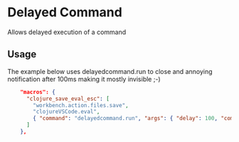 # Delayed Command

Allows delayed execution of a command

## Usage

The example below uses delayedcommand.run to close and annoying notification after 100ms making it mostly invisible ;-)

```json
    "macros": {
      "clojure_save_eval_esc": [
        "workbench.action.files.save",
        "clojureVSCode.eval",
        { "command": "delayedcommand.run", "args": { "delay": 100, "command": "workbench.action.closeMessages" }}
      ]
    },
```
